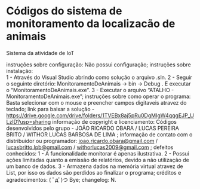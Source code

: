 # Códigos do sistema de monitoramento da localizacão de animais
Sistema da atividade de IoT

instruções sobre configuração: Não possui configuração;
instruções sobre instalação:	
1 - Através do Visual Studio abrindo como solução o arquivo .sln. 
2 - Seguir o seguinte diretório: MonitoramentoDeAnimais → bin → Debug . E executar o “MonitoramentoDeAnimais.exe”. 
3 - Executar o arquivo “ATALHO - MonitoramentoDeAnimais.exe”;
instruções sobre como operar o programa: Basta selecionar com o mouse e preencher campos digitaveis atravez do teclado;
link para baixar a solução - https://drive.google.com/drive/folders/1TVEBx8aj5pRu0DgMIgW4qqgEJP_ULzID?usp=sharing
informação de copyright e licenciamento: Códigos desenvolvidos pelo grupo - JOÃO RICARDO OBARA / LUCAS PEREIRA BRITO / WITHOR LUCAS BARBOSA DE LIMA ;
informação de contato com o distribuidor ou programador: joao.ricardo.obara@gmail.com / lucasbritto.lpb@gmail.com / withorlucas2009@gmail.com ;
defeitos conhecidos: 
1 - A funcionalidade monitorar é apenas ilustrativa. 
2 - Possui ações limitadas quanto a emissão de relatórios, devido a não utilização de um banco de dados. 
3 - Armazena dados na memória virtual atravez de List, por isso os dados são perdidos ao finalizar o programa;
créditos e agradecimentos:  ( ﾟдﾟ)つ Bye;
changelog: N.
